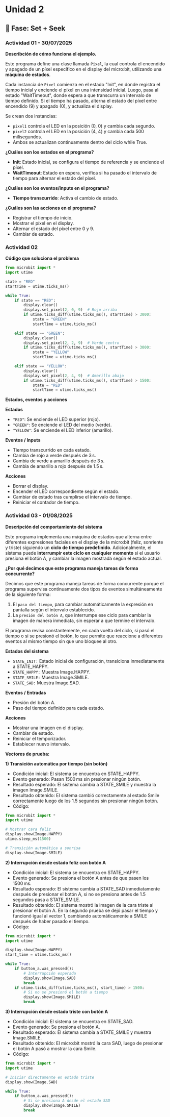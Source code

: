 # Unidad 2

## 🔎 Fase: Set + Seek  

### Actividad 01 - 30/07/2025

**Describción de cómo funciona el ejemplo.**

Este programa define una clase llamada `Pixel`, la cual controla el encendido y apagado de un píxel específico en el display del micro:bit, utilizando una **máquina de estados**. 

Cada instancia de `Pixel` comienza en el estado "Init", en donde registra el tiempo inicial y enciende el píxel en una intensidad inicial. Luego, pasa al estado "WaitTimeout", donde espera a que transcurra un intervalo de tiempo definido. Si el tiempo ha pasado, alterna el estado del píxel entre encendido (9) y apagado (0), y actualiza el display.

Se crean dos instancias:  
- `pixel1` controla el LED en la posición (0, 0) y cambia cada segundo.  
- `pixel2` controla el LED en la posición (4, 4) y cambia cada 500 milisegundos.  
- Ambos se actualizan continuamente dentro del ciclo while True.

**¿Cuáles son los estados en el programa?**

- **Init**: Estado inicial, se configura el tiempo de referencia y se enciende el píxel.
- **WaitTimeout**: Estado en espera, verifica si ha pasado el intervalo de tiempo para alternar el estado del píxel.
  
**¿Cuáles son los eventos/inputs en el programa?**

- **Tiempo transcurrido**: Activa el cambio de estado.

**¿Cuáles son las acciones en el programa?**

- Registrar el tiempo de inicio.
- Mostrar el píxel en el display. 
- Alternar el estado del píxel entre 0 y 9.
- Cambiar de estado.

### Actividad 02 

**Código que soluciona el problema**

```python
from microbit import *
import utime

state = "RED"
startTime = utime.ticks_ms()

while True:
    if state == "RED":
        display.clear()
        display.set_pixel(2, 0, 9)  # Rojo arriba
        if utime.ticks_diff(utime.ticks_ms(), startTime) > 3000:
            state = "GREEN"
            startTime = utime.ticks_ms()

    elif state == "GREEN":
        display.clear()
        display.set_pixel(2, 2, 9)  # Verde centro
        if utime.ticks_diff(utime.ticks_ms(), startTime) > 3000:
            state = "YELLOW"
            startTime = utime.ticks_ms()

    elif state == "YELLOW":
        display.clear()
        display.set_pixel(2, 4, 9)  # Amarillo abajo
        if utime.ticks_diff(utime.ticks_ms(), startTime) > 1500:
            state = "RED"
            startTime = utime.ticks_ms()
```

**Estados, eventos y acciones**

**Estados**
- `"RED"`: Se enciende el LED superior (rojo).
- `"GREEN"`: Se enciende el LED del medio (verde).
- `"YELLOW"`: Se enciende el LED inferior (amarillo).

**Eventos / Inputs**
- Tiempo transcurrido en cada estado.
- Cambia de rojo a verde después de 3 s.
- Cambia de verde a amarillo después de 3 s.
- Cambia de amarillo a rojo después de 1.5 s.

**Acciones**
- Borrar el display.
- Encender el LED correspondiente según el estado.
- Cambiar de estado tras cumplirse el intervalo de tiempo.
- Reiniciar el contador de tiempo.
 
### Actividad 03 - 01/08/2025

**Descripción del comportamiento del sistema**

Este programa implementa una máquina de estados que alterna entre diferentes expresiones faciales en el display de la micro:bit (feliz, sonriente y triste) siguiendo un **ciclo de tiempo predefinido**. Adicionalmente, el sistema puede **interrumpir este ciclo en cualquier momento** si el usuario presiona el botón A, y cambiar la imagen mostrada según el estado actual.

**¿Por qué decimos que este programa maneja tareas de forma concurrente?**

Decimos que este programa maneja tareas de forma concurrente porque el programa supervisa continuamente dos tipos de eventos simultáneamente de la siguiente forma:

1. El `paso del tiempo`, para cambiar automáticamente la expresión en pantalla según el intervalo establecido.
2. La `presión del botón A`, que interrumpe ese ciclo para cambiar la imagen de manera inmediata, sin esperar a que termine el intervalo.

El programa revisa constantemente, en cada vuelta del ciclo, si pasó el tiempo o si se presionó el botón, lo que permite que reaccione a diferentes eventos al mismo tiempo sin que uno bloquee al otro.

**Estados del sistema**

- `STATE_INIT:` Estado inicial de configuración, transiciona inmediatamente a STATE_HAPPY.
- `STATE_HAPPY:` Muestra Image.HAPPY.
- `STATE_SMILE:` Muestra Image.SMILE.
- `STATE_SAD:` Muestra Image.SAD.
  
**Eventos / Entradas**

- Presión del botón A.
- Paso del tiempo definido para cada estado.

**Acciones**

- Mostrar una imagen en el display.
- Cambiar de estado.
- Reiniciar el temporizador.
- Establecer nuevo intervalo.

**Vectores de prueba:**

**1) Transición automática por tiempo (sin botón)**

- Condición inicial: El sistema se encuentra en STATE_HAPPY.
- Evento generado: Pasan 1500 ms sin presionar ningún botón.
- Resultado esperado: El sistema cambia a STATE_SMILE y muestra la imagen Image.SMILE.
- Resultado obtenido: El sistema cambió correctamente al estado Smile correctamente luego de los 1.5 segundos sin presionar ningún botón.
- Código:
```python
from microbit import *
import utime

# Mostrar cara feliz
display.show(Image.HAPPY)
utime.sleep_ms(1500)

# Transición automática a sonrisa
display.show(Image.SMILE)
```
**2) Interrupción desde estado feliz con botón A**

- Condición inicial: El sistema se encuentra en STATE_HAPPY.
- Evento generado: Se presiona el botón A antes de que pasen los 1500 ms.
- Resultado esperado: El sistema cambia a STATE_SAD inmediatamente después de presionar el botón A, si no se presiona antes de 1.5 segundos pasa a STATE_SMILE.
- Resultado obtenido: El sistema mostró la imagen de la cara triste al presionar el botón A. En la segundo prueba se dejó pasar el tiempo y funcionó igual al vector 1, cambiando automáticamente a SMILE después de haber pasado el tiempo.
- Código:
```python
from microbit import *
import utime

display.show(Image.HAPPY)
start_time = utime.ticks_ms()

while True:
    if button_a.was_pressed():
        # Interrupción esperada
        display.show(Image.SAD)
        break
    if utime.ticks_diff(utime.ticks_ms(), start_time) > 1500:
        # Si no se presionó el botón a tiempo
        display.show(Image.SMILE)
        break
```

**3) Interrupción desde estado triste con botón A**

- Condición inicial: El sistema se encuentra en STATE_SAD.
- Evento generado: Se presiona el botón A.
- Resultado esperado: El sistema cambia a STATE_SMILE y muestra Image.SMILE.
- Resultado obtenido: El micro:bit mostró la cara SAD, luego de presionar el botón A pasó a mostrar la cara Smile.
- Código:
```python
from microbit import *
import utime

# Iniciar directamente en estado triste
display.show(Image.SAD)

while True:
    if button_a.was_pressed():
        # Si se presiona A desde el estado SAD
        display.show(Image.SMILE)
        break
```











